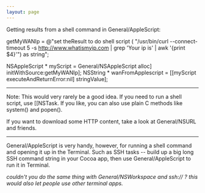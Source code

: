 ```yaml
---
layout: page
---
```


Getting results from a shell command in General/AppleScript:

    
 getMyWANIp = @"set theResult to do shell script (
   \"/usr/bin/curl --connect-timeout 5 -s http://www.whatismyip.com | grep 'Your ip is' 
   | awk '{print $4}'\") as string";
 	
 NSAppleScript * myScript = General/NSAppleScript alloc] initWithSource:getMyWANIp];
 NSString * wanFromApplescript = [[myScript executeAndReturnError:nil] stringValue];


----

Note: This would very rarely be a good idea.  If you need to run a shell script, use [[NSTask.  If you like, you can also use plain C methods like     system() and     popen().

If you want to download some HTTP content, take a look at General/NSURL and friends.

----

General/AppleScript is very handy, however, for running a shell command and opening it up in the Terminal. Such as SSH tasks -- build up a big long SSH command string in your Cocoa app, then use General/AppleScript to run it in Terminal.

*couldn't you do the same thing with General/NSWorkspace and ssh:// ? this would also let people use other terminal apps.*